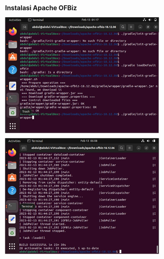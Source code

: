 ## Instalasi Apache OFBiz
![install apache1.jpg](https://github.com/kareeems/tekn-cloud-computing/blob/main/minggu-05/isntall%20apache1.jpg)

![install apache2.jpg](https://github.com/kareeems/tekn-cloud-computing/blob/main/minggu-05/isntall%20apache2.jpg)
